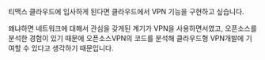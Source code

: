 티맥스 클라우드에 입사하게 된다면 클라우드에서 VPN 기능을 구현하고 싶습니다.

왜냐하면 네트워크에 대해서 관심을 갖게된 계기가 VPN을 사용하면서였고, 오픈소스를 분석한 경험이 있기 때문에 오픈소스VPN의 코드를 분석해 클라우드형 VPN개발에 기여할 수 있다고 생각하기 때문입니다.
